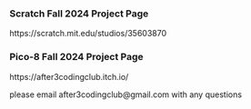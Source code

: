 <h3>Scratch Fall 2024 Project Page</h3>
<p>https://scratch.mit.edu/studios/35603870</p>
<h3>Pico-8 Fall 2024 Project Page</h3>
<p>https://after3codingclub.itch.io/</p>
<p>please email after3codingclub@gmail.com with any questions</p>
